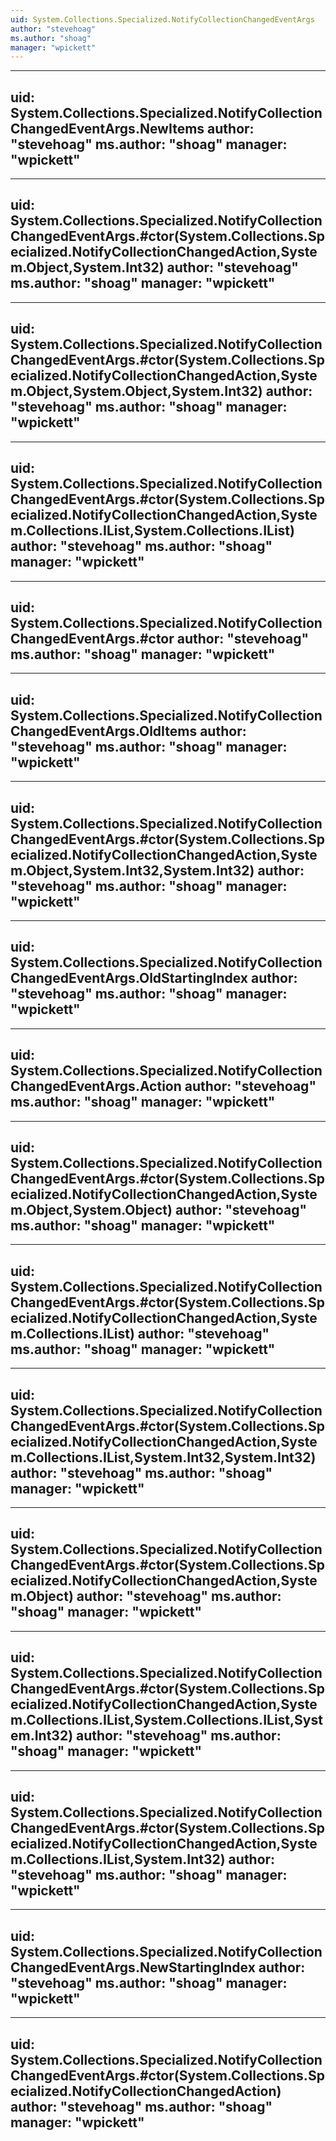 ```yaml
---
uid: System.Collections.Specialized.NotifyCollectionChangedEventArgs
author: "stevehoag"
ms.author: "shoag"
manager: "wpickett"
---
```


---
uid: System.Collections.Specialized.NotifyCollectionChangedEventArgs.NewItems
author: "stevehoag"
ms.author: "shoag"
manager: "wpickett"
---

---
uid: System.Collections.Specialized.NotifyCollectionChangedEventArgs.#ctor(System.Collections.Specialized.NotifyCollectionChangedAction,System.Object,System.Int32)
author: "stevehoag"
ms.author: "shoag"
manager: "wpickett"
---

---
uid: System.Collections.Specialized.NotifyCollectionChangedEventArgs.#ctor(System.Collections.Specialized.NotifyCollectionChangedAction,System.Object,System.Object,System.Int32)
author: "stevehoag"
ms.author: "shoag"
manager: "wpickett"
---

---
uid: System.Collections.Specialized.NotifyCollectionChangedEventArgs.#ctor(System.Collections.Specialized.NotifyCollectionChangedAction,System.Collections.IList,System.Collections.IList)
author: "stevehoag"
ms.author: "shoag"
manager: "wpickett"
---

---
uid: System.Collections.Specialized.NotifyCollectionChangedEventArgs.#ctor
author: "stevehoag"
ms.author: "shoag"
manager: "wpickett"
---

---
uid: System.Collections.Specialized.NotifyCollectionChangedEventArgs.OldItems
author: "stevehoag"
ms.author: "shoag"
manager: "wpickett"
---

---
uid: System.Collections.Specialized.NotifyCollectionChangedEventArgs.#ctor(System.Collections.Specialized.NotifyCollectionChangedAction,System.Object,System.Int32,System.Int32)
author: "stevehoag"
ms.author: "shoag"
manager: "wpickett"
---

---
uid: System.Collections.Specialized.NotifyCollectionChangedEventArgs.OldStartingIndex
author: "stevehoag"
ms.author: "shoag"
manager: "wpickett"
---

---
uid: System.Collections.Specialized.NotifyCollectionChangedEventArgs.Action
author: "stevehoag"
ms.author: "shoag"
manager: "wpickett"
---

---
uid: System.Collections.Specialized.NotifyCollectionChangedEventArgs.#ctor(System.Collections.Specialized.NotifyCollectionChangedAction,System.Object,System.Object)
author: "stevehoag"
ms.author: "shoag"
manager: "wpickett"
---

---
uid: System.Collections.Specialized.NotifyCollectionChangedEventArgs.#ctor(System.Collections.Specialized.NotifyCollectionChangedAction,System.Collections.IList)
author: "stevehoag"
ms.author: "shoag"
manager: "wpickett"
---

---
uid: System.Collections.Specialized.NotifyCollectionChangedEventArgs.#ctor(System.Collections.Specialized.NotifyCollectionChangedAction,System.Collections.IList,System.Int32,System.Int32)
author: "stevehoag"
ms.author: "shoag"
manager: "wpickett"
---

---
uid: System.Collections.Specialized.NotifyCollectionChangedEventArgs.#ctor(System.Collections.Specialized.NotifyCollectionChangedAction,System.Object)
author: "stevehoag"
ms.author: "shoag"
manager: "wpickett"
---

---
uid: System.Collections.Specialized.NotifyCollectionChangedEventArgs.#ctor(System.Collections.Specialized.NotifyCollectionChangedAction,System.Collections.IList,System.Collections.IList,System.Int32)
author: "stevehoag"
ms.author: "shoag"
manager: "wpickett"
---

---
uid: System.Collections.Specialized.NotifyCollectionChangedEventArgs.#ctor(System.Collections.Specialized.NotifyCollectionChangedAction,System.Collections.IList,System.Int32)
author: "stevehoag"
ms.author: "shoag"
manager: "wpickett"
---

---
uid: System.Collections.Specialized.NotifyCollectionChangedEventArgs.NewStartingIndex
author: "stevehoag"
ms.author: "shoag"
manager: "wpickett"
---

---
uid: System.Collections.Specialized.NotifyCollectionChangedEventArgs.#ctor(System.Collections.Specialized.NotifyCollectionChangedAction)
author: "stevehoag"
ms.author: "shoag"
manager: "wpickett"
---
